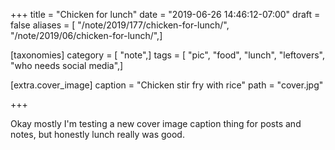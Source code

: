 +++
title = "Chicken for lunch"
date = "2019-06-26 14:46:12-07:00"
draft = false
aliases = [ "/note/2019/177/chicken-for-lunch/", "/note/2019/06/chicken-for-lunch/",]

[taxonomies]
category = [ "note",]
tags = [ "pic", "food", "lunch", "leftovers", "who needs social media",]

[extra.cover_image]
caption = "Chicken stir fry with rice"
path = "cover.jpg"

+++

Okay mostly I'm testing a new cover image caption thing for posts and notes, but honestly
lunch really was good.